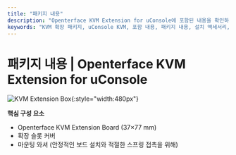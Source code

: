```yaml
---
title: "패키지 내용"
description: "Openterface KVM Extension for uConsole에 포함된 내용을 확인하세요. 원활한 설치와 즉시 사용을 위한 완전한 패키지 내용입니다."
keywords: "KVM 확장 패키지, uConsole KVM, 포함 내용, 패키지 내용, 설치 액세서리, KVM 확장 액세서리"
---
```


# **패키지 내용** | Openterface KVM Extension for uConsole

![KVM Extension Box](https://assets.openterface.com/images/product/openterface-kvm-uconsole-extension-pcb-front.webp){:style="width:480px"}

**핵심 구성 요소**

- Openterface KVM Extension Board (37×77 mm) 
- 확장 슬롯 커버
- 마운팅 와셔 (안정적인 보드 설치와 적절한 스프링 접촉을 위해)
